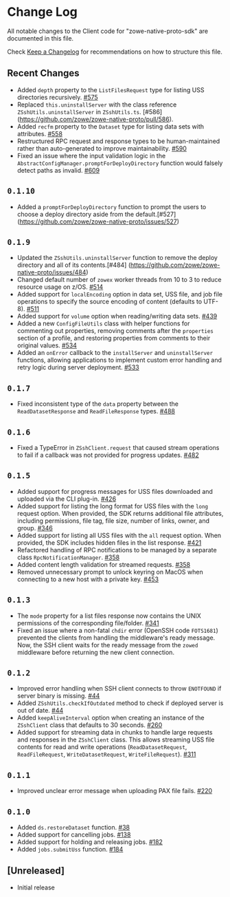 # Change Log

All notable changes to the Client code for "zowe-native-proto-sdk" are documented in this file.

Check [Keep a Changelog](http://keepachangelog.com/) for recommendations on how to structure this file.

## Recent Changes

- Added `depth` property to the `ListFilesRequest` type for listing USS directories recursively. [#575](https://github.com/zowe/zowe-native-proto/pull/575)
- Replaced `this.uninstallServer` with the class reference `ZSshUtils.uninstallServer` in `ZSshUtils.ts`. [#586] (https://github.com/zowe/zowe-native-proto/pull/586).
- Added `recfm` property to the `Dataset` type for listing data sets with attributes. [#558](https://github.com/zowe/zowe-native-proto/pull/558)
- Restructured RPC request and response types to be human-maintained rather than auto-generated to improve maintainability. [#590](https://github.com/zowe/zowe-native-proto/pull/590)
- Fixed an issue where the input validation logic in the `AbstractConfigManager.promptForDeployDirectory` function would falsely detect paths as invalid. [#609](https://github.com/zowe/zowe-native-proto/issues/609)

## `0.1.10`

- Added a `promptForDeployDirectory` function to prompt the users to choose a deploy directory aside from the default.[#527] (https://github.com/zowe/zowe-native-proto/issues/527)

## `0.1.9`

- Updated the `ZSshUtils.uninstallServer` function to remove the deploy directory and all of its contents.[#484] (https://github.com/zowe/zowe-native-proto/issues/484)
- Changed default number of `zowex` worker threads from 10 to 3 to reduce resource usage on z/OS. [#514](https://github.com/zowe/zowe-native-proto/pull/514)
- Added support for `localEncoding` option in data set, USS file, and job file operations to specify the source encoding of content (defaults to UTF-8). [#511](https://github.com/zowe/zowe-native-proto/issues/511)
- Added support for `volume` option when reading/writing data sets. [#439](https://github.com/zowe/zowe-native-proto/issues/439)
- Added a new `ConfigFileUtils` class with helper functions for commenting out properties, removing comments after the `properties` section of a profile, and restoring properties from comments to their original values. [#534](https://github.com/zowe/zowe-native-proto/issues/534)
- Added an `onError` callback to the `installServer` and `uninstallServer` functions, allowing applications to implement custom error handling and retry logic during server deployment. [#533](https://github.com/zowe/zowe-native-proto/pull/533)

## `0.1.7`

- Fixed inconsistent type of the `data` property between the `ReadDatasetResponse` and `ReadFileResponse` types. [#488](https://github.com/zowe/zowe-native-proto/pull/488)

## `0.1.6`

- Fixed a TypeError in `ZSshClient.request` that caused stream operations to fail if a callback was not provided for progress updates. [#482](https://github.com/zowe/zowe-native-proto/issues/482)

## `0.1.5`

- Added support for progress messages for USS files downloaded and uploaded via the CLI plug-in. [#426](https://github.com/zowe/zowe-native-proto/pull/426)
- Added support for listing the long format for USS files with the `long` request option. When provided, the SDK returns additional file attributes, including permissions, file tag, file size, number of links, owner, and group. [#346](https://github.com/zowe/zowe-native-proto/issues/346)
- Added support for listing all USS files with the `all` request option. When provided, the SDK includes hidden files in the list response. [#421](https://github.com/zowe/zowe-native-proto/pull/421)
- Refactored handling of RPC notifications to be managed by a separate class `RpcNotificationManager`. [#358](https://github.com/zowe/zowe-native-proto/pull/358)
- Added content length validation for streamed requests. [#358](https://github.com/zowe/zowe-native-proto/pull/358)
- Removed unnecessary prompt to unlock keyring on MacOS when connecting to a new host with a private key. [#453](https://github.com/zowe/zowe-native-proto/issues/453)

## `0.1.3`

- The `mode` property for a list files response now contains the UNIX permissions of the corresponding file/folder. [#341](https://github.com/zowe/zowe-native-proto/pull/341)
- Fixed an issue where a non-fatal `chdir` error (OpenSSH code `FOTS1681`) prevented the clients from handling the middleware's ready message. Now, the SSH client waits for the ready message from the `zowed` middleware before returning the new client connection.

## `0.1.2`

- Improved error handling when SSH client connects to throw `ENOTFOUND` if server binary is missing. [#44](https://github.com/zowe/zowe-native-proto/issues/44)
- Added `ZSshUtils.checkIfOutdated` method to check if deployed server is out of date. [#44](https://github.com/zowe/zowe-native-proto/issues/44)
- Added `keepAliveInterval` option when creating an instance of the `ZSshClient` class that defaults to 30 seconds. [#260](https://github.com/zowe/zowe-native-proto/issues/260)
- Added support for streaming data in chunks to handle large requests and responses in the `ZSshClient` class. This allows streaming USS file contents for read and write operations (`ReadDatasetRequest`, `ReadFileRequest`, `WriteDatasetRequest`, `WriteFileRequest`). [#311](https://github.com/zowe/zowe-native-proto/pull/311)

## `0.1.1`

- Improved unclear error message when uploading PAX file fails. [#220](https://github.com/zowe/zowe-native-proto/pull/220)

## `0.1.0`

- Added `ds.restoreDataset` function. [#38](https://github.com/zowe/zowe-native-proto/pull/38)
- Added support for cancelling jobs. [#138](https://github.com/zowe/zowe-native-proto/pull/138)
- Added support for holding and releasing jobs. [#182](https://github.com/zowe/zowe-native-proto/pull/182)
- Added `jobs.submitUss` function. [#184](https://github.com/zowe/zowe-native-proto/pull/184)

## [Unreleased]

- Initial release
